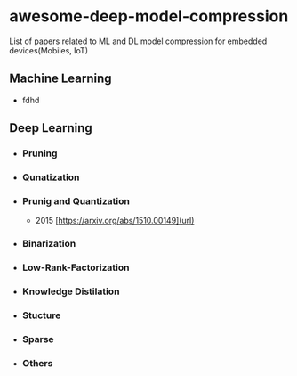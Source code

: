 # awesome-deep-model-compression
List of papers related to ML and DL model compression for embedded devices(Mobiles, IoT)

## Machine Learning
- fdhd

## Deep Learning
- ### Pruning
- ### Qunatization
- ### Prunig and Quantization
  - 2015 [https://arxiv.org/abs/1510.00149](url)
- ### Binarization
- ### Low-Rank-Factorization
- ### Knowledge Distilation
- ### Stucture
- ### Sparse
- ### Others


